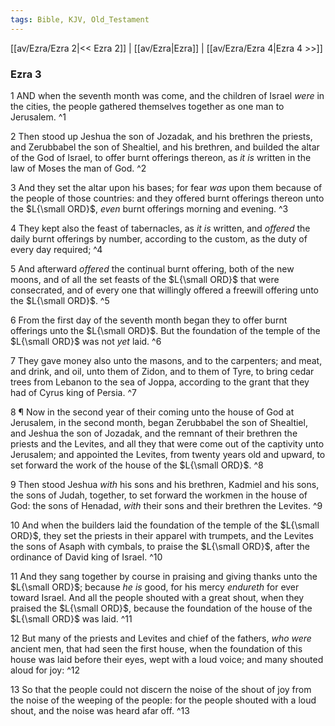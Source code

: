 ```yaml
---
tags: Bible, KJV, Old_Testament
---
```


[[av/Ezra/Ezra 2|<< Ezra 2]] | [[av/Ezra|Ezra]] | [[av/Ezra/Ezra 4|Ezra 4 >>]]

### Ezra 3

1 AND when the seventh month was come, and the children of Israel _were_ in the cities, the people gathered themselves together as one man to Jerusalem. ^1

2 Then stood up Jeshua the son of Jozadak, and his brethren the priests, and Zerubbabel the son of Shealtiel, and his brethren, and builded the altar of the God of Israel, to offer burnt offerings thereon, as _it_ _is_ written in the law of Moses the man of God. ^2

3 And they set the altar upon his bases; for fear _was_ upon them because of the people of those countries: and they offered burnt offerings thereon unto the $L{\small ORD}$, _even_ burnt offerings morning and evening. ^3

4 They kept also the feast of tabernacles, as _it_ _is_ written, and _offered_ the daily burnt offerings by number, according to the custom, as the duty of every day required; ^4

5 And afterward _offered_ the continual burnt offering, both of the new moons, and of all the set feasts of the $L{\small ORD}$ that were consecrated, and of every one that willingly offered a freewill offering unto the $L{\small ORD}$. ^5

6 From the first day of the seventh month began they to offer burnt offerings unto the $L{\small ORD}$. But the foundation of the temple of the $L{\small ORD}$ was not _yet_ laid. ^6

7 They gave money also unto the masons, and to the carpenters; and meat, and drink, and oil, unto them of Zidon, and to them of Tyre, to bring cedar trees from Lebanon to the sea of Joppa, according to the grant that they had of Cyrus king of Persia. ^7

8 ¶ Now in the second year of their coming unto the house of God at Jerusalem, in the second month, began Zerubbabel the son of Shealtiel, and Jeshua the son of Jozadak, and the remnant of their brethren the priests and the Levites, and all they that were come out of the captivity unto Jerusalem; and appointed the Levites, from twenty years old and upward, to set forward the work of the house of the $L{\small ORD}$. ^8

9 Then stood Jeshua _with_ his sons and his brethren, Kadmiel and his sons, the sons of Judah, together, to set forward the workmen in the house of God: the sons of Henadad, _with_ their sons and their brethren the Levites. ^9

10 And when the builders laid the foundation of the temple of the $L{\small ORD}$, they set the priests in their apparel with trumpets, and the Levites the sons of Asaph with cymbals, to praise the $L{\small ORD}$, after the ordinance of David king of Israel. ^10

11 And they sang together by course in praising and giving thanks unto the $L{\small ORD}$; because _he_ _is_ good, for his mercy _endureth_ for ever toward Israel. And all the people shouted with a great shout, when they praised the $L{\small ORD}$, because the foundation of the house of the $L{\small ORD}$ was laid. ^11

12 But many of the priests and Levites and chief of the fathers, _who_ _were_ ancient men, that had seen the first house, when the foundation of this house was laid before their eyes, wept with a loud voice; and many shouted aloud for joy: ^12

13 So that the people could not discern the noise of the shout of joy from the noise of the weeping of the people: for the people shouted with a loud shout, and the noise was heard afar off. ^13
